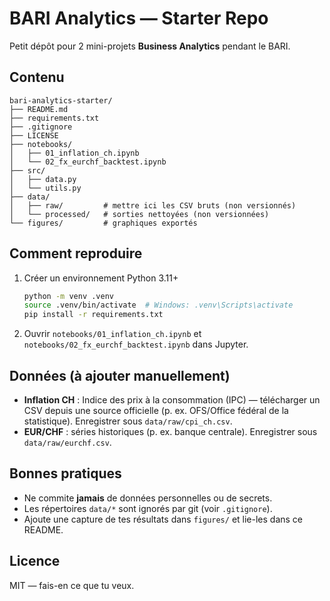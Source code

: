 # BARI Analytics — Starter Repo

Petit dépôt pour 2 mini-projets **Business Analytics** pendant le BARI.

## Contenu
```
bari-analytics-starter/
├── README.md
├── requirements.txt
├── .gitignore
├── LICENSE
├── notebooks/
│   ├── 01_inflation_ch.ipynb
│   └── 02_fx_eurchf_backtest.ipynb
├── src/
│   ├── data.py
│   └── utils.py
├── data/
│   ├── raw/         # mettre ici les CSV bruts (non versionnés)
│   └── processed/   # sorties nettoyées (non versionnées)
└── figures/         # graphiques exportés
```

## Comment reproduire
1. Créer un environnement Python 3.11+
   ```bash
   python -m venv .venv
   source .venv/bin/activate  # Windows: .venv\Scripts\activate
   pip install -r requirements.txt
   ```
2. Ouvrir `notebooks/01_inflation_ch.ipynb` et `notebooks/02_fx_eurchf_backtest.ipynb` dans Jupyter.

## Données (à ajouter manuellement)
- **Inflation CH** : Indice des prix à la consommation (IPC) — télécharger un CSV depuis une source officielle (p. ex. OFS/Office fédéral de la statistique). Enregistrer sous `data/raw/cpi_ch.csv`.
- **EUR/CHF** : séries historiques (p. ex. banque centrale). Enregistrer sous `data/raw/eurchf.csv`.

## Bonnes pratiques
- Ne commite **jamais** de données personnelles ou de secrets.
- Les répertoires `data/*` sont ignorés par git (voir `.gitignore`).
- Ajoute une capture de tes résultats dans `figures/` et lie-les dans ce README.

## Licence
MIT — fais-en ce que tu veux.
